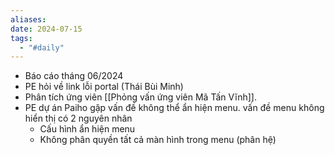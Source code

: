 ```yaml
---
aliases: 
date: 2024-07-15
tags:
  - "#daily"
---
```


- Báo cáo tháng 06/2024
- PE hỏi về link lỗi portal (Thái Bùi Minh)
- Phân tích ứng viên [[Phỏng vấn ứng viên Mã Tấn Vĩnh]].
- PE dự án Paiho gặp vấn đề không thể ẩn hiện menu. vấn đề menu không hiển thị có 2 nguyên nhân
	- Cấu hình ẩn hiện menu
	- Không phân quyền tất cả màn hình trong menu (phân hệ)


